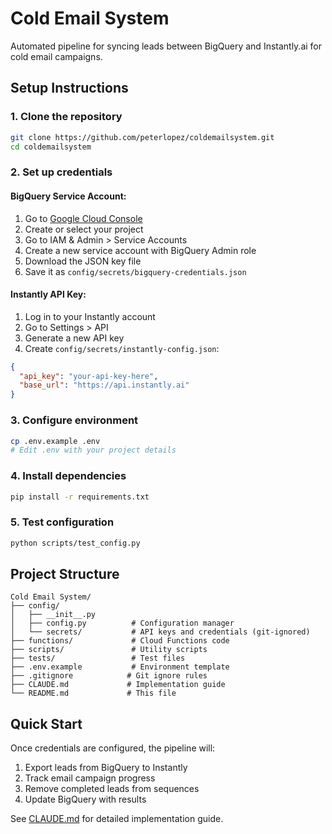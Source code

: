 # Cold Email System

Automated pipeline for syncing leads between BigQuery and Instantly.ai for cold email campaigns.

## Setup Instructions

### 1. Clone the repository
```bash
git clone https://github.com/peterlopez/coldemailsystem.git
cd coldemailsystem
```

### 2. Set up credentials

#### BigQuery Service Account:
1. Go to [Google Cloud Console](https://console.cloud.google.com)
2. Create or select your project
3. Go to IAM & Admin > Service Accounts
4. Create a new service account with BigQuery Admin role
5. Download the JSON key file
6. Save it as `config/secrets/bigquery-credentials.json`

#### Instantly API Key:
1. Log in to your Instantly account
2. Go to Settings > API
3. Generate a new API key
4. Create `config/secrets/instantly-config.json`:
```json
{
  "api_key": "your-api-key-here",
  "base_url": "https://api.instantly.ai"
}
```

### 3. Configure environment
```bash
cp .env.example .env
# Edit .env with your project details
```

### 4. Install dependencies
```bash
pip install -r requirements.txt
```

### 5. Test configuration
```bash
python scripts/test_config.py
```

## Project Structure
```
Cold Email System/
├── config/
│   ├── __init__.py
│   ├── config.py          # Configuration manager
│   └── secrets/           # API keys and credentials (git-ignored)
├── functions/             # Cloud Functions code
├── scripts/               # Utility scripts
├── tests/                 # Test files
├── .env.example           # Environment template
├── .gitignore            # Git ignore rules
├── CLAUDE.md             # Implementation guide
└── README.md             # This file
```

## Quick Start

Once credentials are configured, the pipeline will:
1. Export leads from BigQuery to Instantly
2. Track email campaign progress
3. Remove completed leads from sequences
4. Update BigQuery with results

See [CLAUDE.md](CLAUDE.md) for detailed implementation guide.

